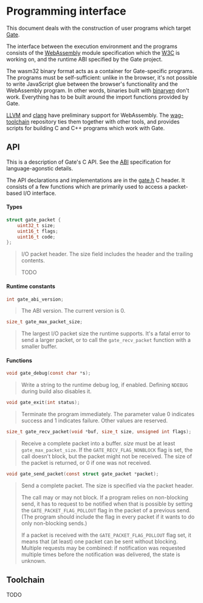 # Programming interface

This document deals with the construction of user programs which target [Gate](README.md).

The interface between the execution environment and the programs consists of
the [WebAssembly](http://webassembly.org) module specification
which the [W3C](https://www.w3.org/community/webassembly) is working on, and
the runtime ABI specified by the Gate project.

The wasm32 binary format acts as a container for Gate-specific programs.
The programs must be self-sufficient: unlike in the browser, it's not possible
to write JavaScript glue between the browser's functionality and the
WebAssembly program.  In other words,
binaries built with [binaryen](https://github.com/WebAssembly/binaryen) don't work.
Everything has to be built around the import functions provided by Gate.

[LLVM](https://llvm.org) and [clang](https://clang.llvm.org) have preliminary
support for WebAssembly.
The [wag-toolchain](https://github.com/tsavola/wag-toolchain) repository ties
them together with other tools, and provides scripts for building C and C++
programs which work with Gate.


## API

This is a description of Gate's C API.  See the [ABI](ABI.md) specification for
language-agonstic details.

The API declarations and implementations are in the [gate.h](include/gate.h) C
header.  It consists of a few functions which are primarily used to access a
packet-based I/O interface.


#### Types

```c
struct gate_packet {
	uint32_t size;
	uint16_t flags;
	uint16_t code;
};
```
> I/O packet header.  The size field includes the header and the trailing
> contents.
>
> TODO


#### Runtime constants

```c
int gate_abi_version;
```
> The ABI version.  The current version is 0.


```c
size_t gate_max_packet_size;
```
> The largest I/O packet size the runtime supports.  It's a fatal error to send
> a larger packet, or to call the `gate_recv_packet` function with a smaller
> buffer.


#### Functions

```c
void gate_debug(const char *s);
```
> Write a string to the runtime debug log, if enabled.  Defining `NDEBUG`
> during build also disables it.


```c
void gate_exit(int status);
```
> Terminate the program immediately.  The parameter value 0 indicates success
> and 1 indicates failure.  Other values are reserved.


```c
size_t gate_recv_packet(void *buf, size_t size, unsigned int flags);
```
> Receive a complete packet into a buffer.  *size* must be at least
> `gate_max_packet_size`.  If the `GATE_RECV_FLAG_NONBLOCK` flag is set, the
> call doesn't block, but the packet might not be received.  The size of the
> packet is returned, or 0 if one was not received.


```c
void gate_send_packet(const struct gate_packet *packet);
```
> Send a complete packet.  The size is specified via the packet header.
>
> The call may or may not block.  If a program relies on non-blocking send, it
> has to request to be notified when that is possible by setting the
> `GATE_PACKET_FLAG_POLLOUT` flag in the packet of a previous send.  (The
> program should include the flag in every packet if it wants to do only
> non-blocking sends.)
>
> If a packet is received with the `GATE_PACKET_FLAG_POLLOUT` flag set, it
> means that (at least) one packet can be sent without blocking.  Multiple
> requests may be combined: if notification was requested multiple times before
> the notification was delivered, the state is unknown.


## Toolchain

TODO

